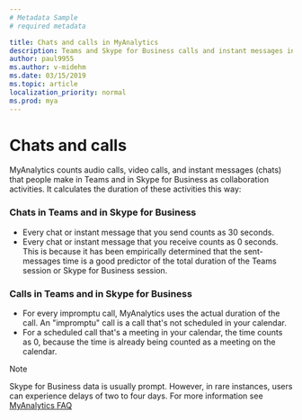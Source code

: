 ```yaml
---
# Metadata Sample
# required metadata

title: Chats and calls in MyAnalytics
description: Teams and Skype for Business calls and instant messages in MyAnalytics
author: paul9955
ms.author: v-midehm
ms.date: 03/15/2019
ms.topic: article
localization_priority: normal 
ms.prod: mya
---
```


# Chats and calls

MyAnalytics counts audio calls, video calls, and instant messages (chats) that people make in Teams and in Skype for Business as collaboration activities. It calculates the duration of these activities this way:

### Chats in Teams and in Skype for Business

 * Every chat or instant message that you send counts as 30 seconds.
 * Every chat or instant message that you receive counts as 0 seconds. This is because it has been empirically determined that the sent-messages time is a good predictor of the total duration of the Teams session or Skype for Business session.

### Calls in Teams and in Skype for Business

 * For every impromptu call, MyAnalytics uses the actual duration of the call. An "impromptu" call is a call that's not scheduled in your calendar.
 * For a scheduled call that's a meeting in your calendar, the time counts as 0, because the time is already being counted as a meeting on the calendar.

  >[!Note]
  > Skype for Business data is usually prompt. However, in rare instances, users can experience delays of two to four days. For more information see [MyAnalytics FAQ](../../Overview/MyA-faq.md)
